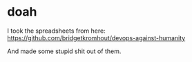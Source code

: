 doah
====

I took the spreadsheets from here:
https://github.com/bridgetkromhout/devops-against-humanity

And made some stupid shit out of them.
